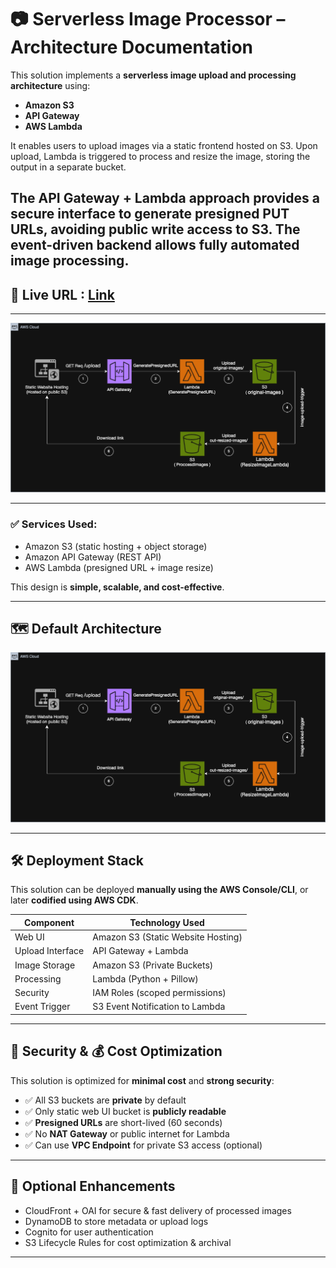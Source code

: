 # 📷 Serverless Image Processor – Architecture Documentation
This solution implements a **serverless image upload and processing architecture** using:

- **Amazon S3**
- **API Gateway**
- **AWS Lambda**

It enables users to upload images via a static frontend hosted on S3. Upon upload, Lambda is triggered to process and resize the image, storing the output in a separate bucket.

The **API Gateway + Lambda** approach provides a secure interface to generate presigned PUT URLs, avoiding public write access to S3. The event-driven backend allows fully automated image processing.
---

## 🔗 Live URL : [Link](http://website-for-manara-project.s3-website-us-east-1.amazonaws.com/#)

---



![Architecture](images/Diagram.drawio.png)

---

### ✅ Services Used:

- Amazon S3 (static hosting + object storage)
- Amazon API Gateway (REST API)
- AWS Lambda (presigned URL + image resize)

This design is **simple, scalable, and cost-effective**.

---

## 🗺️ Default Architecture




![Architecture](images/Diagram.drawio.png)

---

## 🛠️ Deployment Stack

This solution can be deployed **manually using the AWS Console/CLI**, or later **codified using AWS CDK**.

| Component          | Technology Used                    |
|-------------------|------------------------------------|
| Web UI            | Amazon S3 (Static Website Hosting) |
| Upload Interface  | API Gateway + Lambda               |
| Image Storage     | Amazon S3 (Private Buckets)        |
| Processing        | Lambda (Python + Pillow)           |
| Security          | IAM Roles (scoped permissions)     |
| Event Trigger     | S3 Event Notification to Lambda    |

---

## 🔐 Security & 💰 Cost Optimization

This solution is optimized for **minimal cost** and **strong security**:

- ✅ All S3 buckets are **private** by default
- ✅ Only static web UI bucket is **publicly readable**
- ✅ **Presigned URLs** are short-lived (60 seconds)
- ✅ No **NAT Gateway** or public internet for Lambda
- ✅ Can use **VPC Endpoint** for private S3 access (optional)

---

## 🌟 Optional Enhancements

- CloudFront + OAI for secure & fast delivery of processed images
- DynamoDB to store metadata or upload logs
- Cognito for user authentication
- S3 Lifecycle Rules for cost optimization & archival

---
